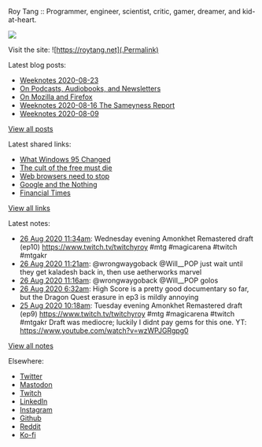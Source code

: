 Roy Tang :: Programmer, engineer, scientist, critic, gamer, dreamer, and kid-at-heart.

![](https://roytang.net/img/profile.jpg)

Visit the site: ![https://roytang.net](.Permalink)

Latest blog posts:
    

- [Weeknotes 2020-08-23](https://roytang.net/2020/08/weeknotes-2020-08-23/)
- [On Podcasts, Audiobooks, and Newsletters](https://roytang.net/2020/08/on-podcasts-audiobooks-and-newsletters/)
- [On Mozilla and Firefox](https://roytang.net/2020/08/on-mozilla-and-firefox/)
- [Weeknotes 2020-08-16 The Sameyness Report](https://roytang.net/2020/08/weeknotes-2020-08-16-the-sameyness-report/)
- [Weeknotes 2020-08-09](https://roytang.net/2020/08/weeknotes-08-09/)

[View all posts](https://roytang.net/blog)

Latest shared links:
    

- [What Windows 95 Changed](https://roytang.net/2020/08/what-windows-95-changed/)
- [The cult of the free must die](https://roytang.net/2020/08/the-cult-of-the-free-must-die/)
- [Web browsers need to stop](https://roytang.net/2020/08/web-browsers-need-to-stop/)
- [Google and the Nothing](https://roytang.net/2020/08/google-and-the-nothing/)
- [Financial Times](https://roytang.net/2020/08/financial-times/)

[View all links](https://roytang.net/links)

Latest notes:
    

- [26 Aug 2020 11:34am](https://roytang.net/2020/08/1298584635434307584/): Wednesday evening Amonkhet Remastered draft (ep10) https://www.twitch.tv/twitchyroy #mtg #magicarena #twitch #mtgakr
- [26 Aug 2020 11:21am](https://roytang.net/2020/08/1298581386396176388/): @wrongwaygoback @Will__POP just wait until they get kaladesh back in, then use aetherworks marvel
- [26 Aug 2020 11:16am](https://roytang.net/2020/08/1298579987646177282/): @wrongwaygoback @Will__POP golos
- [26 Aug 2020 6:32am](https://roytang.net/2020/08/1298508638395355136/): High Score is a pretty good documentary so far, but the Dragon Quest erasure in ep3 is mildly annoying
- [25 Aug 2020 10:18am](https://roytang.net/2020/08/1298203113195700225/): Tuesday evening Amonkhet Remastered draft (ep9) https://www.twitch.tv/twitchyroy #mtg #magicarena #twitch #mtgakr
Draft was mediocre; luckily I didnt pay gems for this one. YT: https://www.youtube.com/watch?v=wzWPJGRgpg0

[View all notes](https://roytang.net/notes)

Elsewhere:

- [Twitter](https://twitter.com/roytang)
- [Mastodon](https://mastodon.technology/@roytang)
- [Twitch](https://twitch.tv/twitchyroy)
- [LinkedIn](https://www.linkedin.com/in/roytang)
- [Instagram](https://instagram.com/roytang0400)
- [Github](https://github.com/roytang)
- [Reddit](https://reddit.com/u/hungryroy)
- [Ko-fi](https://ko-fi.com/roytang)